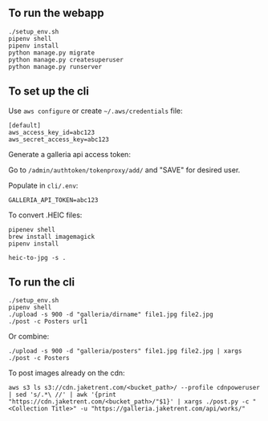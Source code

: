 ## To run the webapp

```
./setup_env.sh
pipenv shell
pipenv install
python manage.py migrate
python manage.py createsuperuser
python manage.py runserver
```

## To set up the cli

Use `aws configure` or create `~/.aws/credentials` file:

```
[default]
aws_access_key_id=abc123
aws_secret_access_key=abc123
```

Generate a galleria api access token:

Go to `/admin/authtoken/tokenproxy/add/` and "SAVE" for desired user.

Populate in `cli/.env`:

```
GALLERIA_API_TOKEN=abc123
```

To convert .HEIC files:

```
pipenev shell
brew install imagemagick
pipenv install

heic-to-jpg -s .
```

## To run the cli

```
./setup_env.sh
pipenv shell
./upload -s 900 -d "galleria/dirname" file1.jpg file2.jpg
./post -c Posters url1
```

Or combine:

```
./upload -s 900 -d "galleria/posters" file1.jpg file2.jpg | xargs ./post -c Posters
```

To post images already on the cdn:

```
aws s3 ls s3://cdn.jaketrent.com/<bucket_path>/ --profile cdnpoweruser | sed 's/.*\ //' | awk '{print "https://cdn.jaketrent.com/<bucket_path>/"$1}' | xargs ./post.py -c "<Collection Title>" -u "https://galleria.jaketrent.com/api/works/"
```

